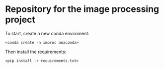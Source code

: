# Repository for the image processing project

To start, create a new conda enviroment:

    <conda create -n improc anaconda>

Then install the requirements:

    <pip install -r requirements.txt>

<!-- Download the databases using DVC:
    <dvc get> -->